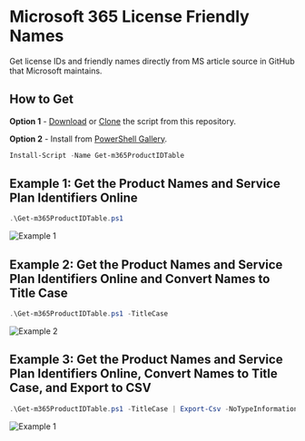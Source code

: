 # Microsoft 365 License Friendly Names

Get license IDs and friendly names directly from MS article source in GitHub that Microsoft maintains.

## How to Get

**Option 1** - [Download](https://github.com/junecastillote/Microsoft-365-License-Friendly-Names/archive/refs/heads/master.zip) or [Clone](https://github.com/junecastillote/Microsoft-365-License-Friendly-Names.git) the script from this repository.

**Option 2** - Install from [PowerShell Gallery](https://www.powershellgallery.com/packages/Get-m365ProductIDTable).

```PowerShell
Install-Script -Name Get-m365ProductIDTable
```

## Example 1: Get the Product Names and Service Plan Identifiers Online

```PowerShell
.\Get-m365ProductIDTable.ps1
```

![Example 1](img/Example1.png)

## Example 2: Get the Product Names and Service Plan Identifiers Online and Convert Names to Title Case

```PowerShell
.\Get-m365ProductIDTable.ps1 -TitleCase
```

![Example 2](img/Example2.png)

## Example 3: Get the Product Names and Service Plan Identifiers Online, Convert Names to Title Case, and Export to CSV

```PowerShell
.\Get-m365ProductIDTable.ps1 -TitleCase | Export-Csv -NoTypeInformation -Path .\m365ProductIDTable.csv
```

![Example 1](img/Example3.png)
